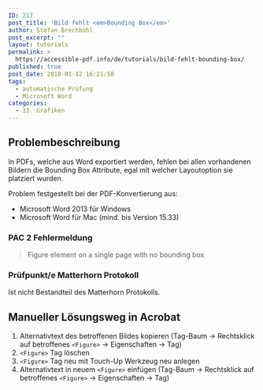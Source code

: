 ```yaml
---
ID: 217
post_title: 'Bild fehlt <em>Bounding Box</em>'
author: Stefan Brechbühl
post_excerpt: ""
layout: tutorials
permalink: >
  https://accessible-pdf.info/de/tutorials/bild-fehlt-bounding-box/
published: true
post_date: 2018-01-12 16:21:50
tags:
  - automatische Prüfung
  - Microsoft Word
categories:
  - 13. Grafiken
---
```

## Problembeschreibung

In PDFs, welche aus Word exportiert werden, fehlen bei allen vorhandenen Bildern die Bounding Box Attribute, egal mit welcher Layoutoption sie platziert wurden.

Problem festgestellt bei der PDF-Konvertierung aus:

*   Microsoft Word 2013 für Windows
*   Microsoft Word für Mac (mind. bis Version 15.33)

### PAC 2 Fehlermeldung

> Figure element on a single page with no bounding box

### Prüfpunkt/e Matterhorn Protokoll

Ist nicht Bestandteil des Matterhorn Protokolls.

## Manueller Lösungsweg in Acrobat

1.  Alternativtext des betroffenen Bildes kopieren (Tag-Baum → Rechtsklick auf betroffenes `<Figure>` → Eigenschaften → Tag)
2.  `<Figure>` Tag löschen
3.  `<Figure>` Tag neu mit Touch-Up Werkzeug neu anlegen
4.  Alternativtext in neuem `<Figure>` einfügen (Tag-Baum → Rechtsklick auf betroffenes `<Figure>` → Eigenschaften → Tag)